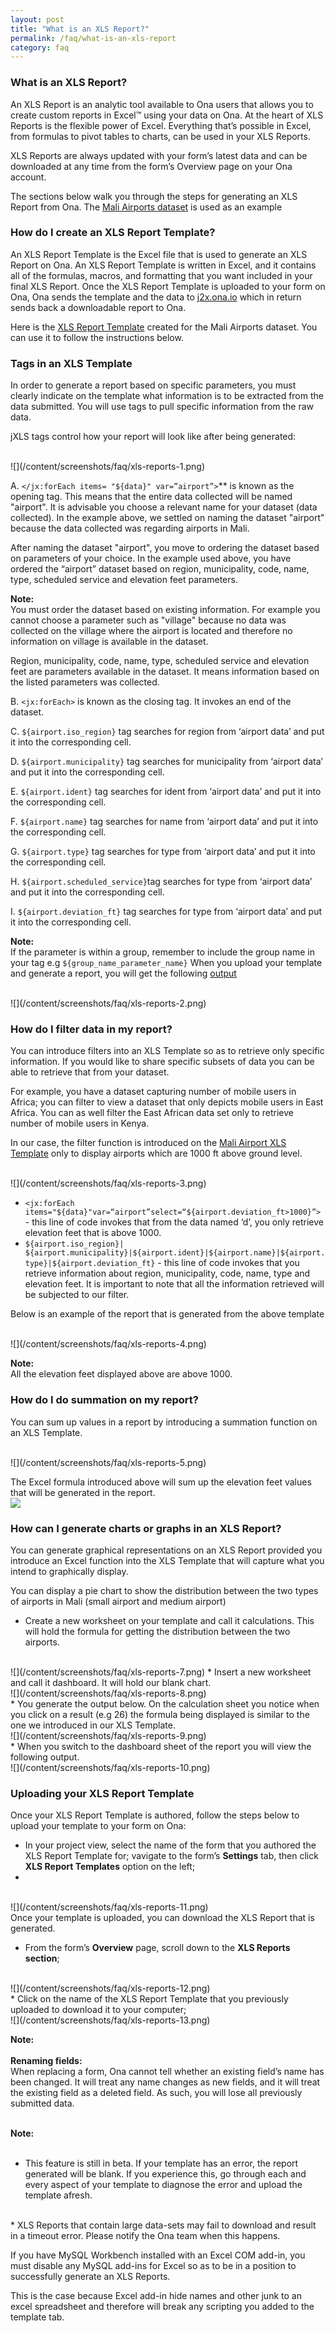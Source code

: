 ```yaml
---
layout: post
title: "What is an XLS Report?"
permalink: /faq/what-is-an-xls-report
category: faq
---
```


### What is an XLS Report?

An XLS Report is an analytic tool available to Ona users that allows you to create custom reports in Excel™ using your data on Ona.  At the heart of XLS Reports is the flexible power of Excel.  Everything that’s possible in Excel, from formulas to pivot tables to charts, can be used in your XLS Reports.      

XLS Reports are always updated with your form’s latest data and can be downloaded at any time from the form’s Overview page on your Ona account.  

The sections below walk you through the steps for generating an XLS Report from Ona.  The [Mali Airports dataset](https://ona.io/acme/2280/18477) is used as an example

### How do I create an XLS Report Template? 

An XLS Report Template is the Excel file that is used to generate an XLS Report on Ona.  An XLS Report Template is written in Excel, and it contains all of the formulas, macros, and formatting that you want included in your final XLS Report.  Once the XLS Report Template is uploaded to your form on Ona, Ona sends the template and the data to [j2x.ona.io](https://j2x.ona.io/) which in return sends back a downloadable report to Ona.

Here is the [XLS Report Template](https://docs.google.com/a/ona.io/spreadsheets/d/1bfeYJOWt72NBP_nZYruJOgEVIUvIgPTo2av4bjw67X4/edit#gid=965777567) created for the Mali Airports dataset.  You can use it to follow the instructions below.

### Tags in an XLS Template

In order to generate a report based on specific parameters, you must clearly indicate on the template what information is to be extracted from the data submitted. You will use tags to pull specific information from the raw data.

jXLS tags control how your  report will look like after being generated:

<br>
![](/content/screenshots/faq/xls-reports-1.png)

A.  `</jx:forEach items= "${data}" var=”airport”>`** is known as the opening tag. This means that the entire data collected will be named "airport". It is advisable you choose a relevant name for your dataset (data collected). In the  example above, we settled on naming the dataset "airport" because the data collected was regarding airports in Mali. 

After naming the dataset "airport", you move to ordering the dataset based on parameters of your choice. 
In the example used above, you have ordered the “airport” dataset based on region, municipality, code, name, type, scheduled service and elevation feet parameters. 

>
**Note:** <br/> You  must order the dataset based on existing information. For example you cannot choose a parameter such as "village" because no data was collected on the village where the airport is located and therefore no information on village is available in the dataset.

Region, municipality, code, name, type, scheduled service and elevation feet are parameters available in the dataset. It means information based on the listed parameters was collected.

B.  `<jx:forEach>` is known as the closing tag. It invokes an end of the dataset.

C.  `${airport.iso_region}` tag searches for region from ‘airport data’ and put it into the corresponding cell.

D.  `${airport.municipality}` tag searches for municipality from ‘airport data’ and put it into the corresponding cell.

E.  `${airport.ident}` tag searches for ident from ‘airport data’ and put it into the corresponding cell.

F.  `${airport.name}` tag searches for name from ‘airport data’ and put it into the corresponding cell.

G.  `${airport.type}` tag searches for type from ‘airport data’ and put it into the corresponding cell.

H.  `${airport.scheduled_service}`tag searches for type from ‘airport data’ and put it into the corresponding cell.

I.  `${airport.deviation_ft}` tag searches for type from ‘airport data’ and put it into the corresponding cell.

>
**Note:** <br/>  If the parameter is within a group, remember to include the group name in your tag e.g `${group_name_parameter_name}` 
When you upload your template and generate a report, you will get the following [output](https://docs.google.com/a/ona.io/spreadsheets/d/16Lt-FgO-M0NwlNysQlVN_kw0y7__5242BocIL5ZBNsM/edit?usp=sharing)

<br/>
![](/content/screenshots/faq/xls-reports-2.png)

### How do I filter data in my report?

You can introduce filters into an XLS Template so as to retrieve only specific information. If you would like to share specific subsets of data you can be able to retrieve that from your dataset. 

For example, you have a dataset capturing number of mobile users in Africa; you can filter to view a dataset that only depicts mobile users in East Africa. You can as well filter the East African data set only to retrieve number of mobile users in Kenya.

In our case, the filter function is introduced on the [Mali Airport XLS Template](https://docs.google.com/a/ona.io/spreadsheets/d/16Lt-FgO-M0NwlNysQlVN_kw0y7__5242BocIL5ZBNsM/edit?usp=sharing) only to display airports which are 1000 ft above ground level.

<br/>
![](/content/screenshots/faq/xls-reports-3.png)

* `<jx:forEach items="${data}"var=“airport”select=“${airport.deviation_ft>1000}”>` - this line of code invokes that from the data named ‘d’, you only retrieve elevation feet that is above 1000.
* `${airport.iso_region}| ${airport.municipality}|${airport.ident}|${airport.name}|${airport.type}|${airport.deviation_ft}` - this line of code invokes that you retrieve information about region, municipality, code, name, type and elevation feet. It is important to note that all the information retrieved will be subjected to our filter.

Below is an example of the report that is generated from the above template

<br/>
![](/content/screenshots/faq/xls-reports-4.png)

>
**Note:** <br/> All the elevation feet displayed above are above 1000.

### How do I do summation on my report?

You can sum up values in a report by introducing a summation function on an XLS Template.

<br/>
![](/content/screenshots/faq/xls-reports-5.png)

The Excel formula introduced above will sum up the elevation feet values that will be generated in the report.
<br/>
 ![](/content/screenshots/faq/xls-reports-6.png)

### How can I generate charts or graphs in an XLS Report?

You can generate graphical representations on an XLS Report provided you introduce an Excel function into the XLS Template that will capture what you intend to graphically display.

You can display a pie chart to show the distribution between the two types of airports in Mali (small airport and medium airport)

* Create a new worksheet on your template and call it calculations. This will hold the formula for getting the distribution between the two airports.
<br>
![](/content/screenshots/faq/xls-reports-7.png)
* Insert a new worksheet and call it dashboard. It will hold our blank chart.
<br>
![](/content/screenshots/faq/xls-reports-8.png)
<br>
* You generate the output below. On the calculation sheet you notice when you click on a result (e.g 26) the formula being displayed is similar to the one we introduced in our XLS Template.
<br>
![](/content/screenshots/faq/xls-reports-9.png)
<br>
* When you switch to the dashboard sheet of the report you will view the following output.
<br>
![](/content/screenshots/faq/xls-reports-10.png)

### Uploading your XLS Report Template

Once your XLS Report Template is authored, follow the steps below to upload your template to your form on Ona:

* In your project view, select the name of the form that you authored the XLS Report Template for; vavigate to the form’s  **Settings** tab, then click **XLS Report Templates** option on the left;
* 
<br>
![](/content/screenshots/faq/xls-reports-11.png)
<br>
Once your template is uploaded, you can download the XLS Report that is generated.

*  From the form’s **Overview** page, scroll down to the **XLS Reports section**;
<br>
![](/content/screenshots/faq/xls-reports-12.png)
<br>
* Click on the name of the XLS Report Template that you previously uploaded to download it to your computer;
<br/>
![](/content/screenshots/faq/xls-reports-13.png)

> 
**Note:**<br/> 
<br>
**Renaming fields:** <br>When replacing a form, Ona cannot tell whether an existing field’s name has been changed.  It will treat any name changes as new fields, and it will treat the existing field as a deleted field.  As such, you will lose all previously submitted data.
<br><br>
>
**Note:** <br/> 
<br>
* This feature is still in beta. If your template has an error, the report generated will be blank. If you experience this, go through each and every aspect of your template to diagnose the error and upload the template afresh.
<br>
* XLS Reports that contain large data-sets may fail to download and result in a timeout error.  Please notify the Ona team when this happens.

If you have MySQL Workbench installed with an Excel COM add-in, you must disable any MySQL add-ins for Excel so as to be in a position to successfully generate an XLS Reports.

This is the case because Excel add-in hide names and other junk to an excel spreadsheet and therefore will break any scripting you added to the template tab. 
